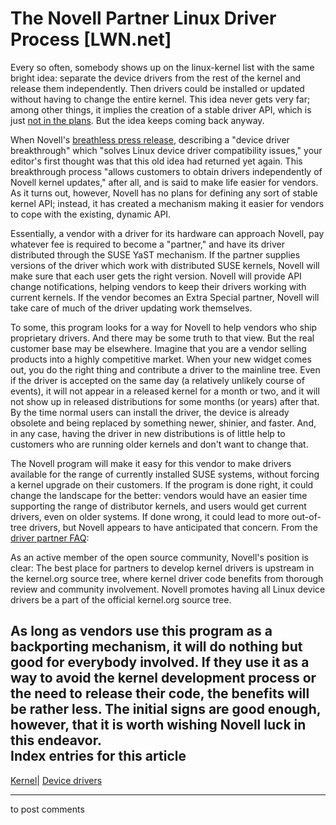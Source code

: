 # The Novell Partner Linux Driver Process [LWN.net]

Every so often, somebody shows up on the linux-kernel list with the same bright idea: separate the device drivers from the rest of the kernel and release them independently. Then drivers could be installed or updated without having to change the entire kernel. This idea never gets very far; among other things, it implies the creation of a stable driver API, which is just [not in the plans](http://www.kroah.com/log/linux/stable_api_nonsense.html). But the idea keeps coming back anyway. 

When Novell's [breathless press release](http://www.prnewswire.com/cgi-bin/stories.pl?ACCT=104&STORY=/www/story/05-17-2006/0004363610&EDATE=), describing a "device driver breakthrough" which "solves Linux device driver compatibility issues," your editor's first thought was that this old idea had returned yet again. This breakthrough process "allows customers to obtain drivers independently of Novell kernel updates," after all, and is said to make life easier for vendors. As it turns out, however, Novell has no plans for defining any sort of stable kernel API; instead, it has created a mechanism making it easier for vendors to cope with the existing, dynamic API. 

Essentially, a vendor with a driver for its hardware can approach Novell, pay whatever fee is required to become a "partner," and have its driver distributed through the SUSE YaST mechanism. If the partner supplies versions of the driver which work with distributed SUSE kernels, Novell will make sure that each user gets the right version. Novell will provide API change notifications, helping vendors to keep their drivers working with current kernels. If the vendor becomes an Extra Special partner, Novell will take care of much of the driver updating work themselves. 

To some, this program looks for a way for Novell to help vendors who ship proprietary drivers. And there may be some truth to that view. But the real customer base may be elsewhere. Imagine that you are a vendor selling products into a highly competitive market. When your new widget comes out, you do the right thing and contribute a driver to the mainline tree. Even if the driver is accepted on the same day (a relatively unlikely course of events), it will not appear in a released kernel for a month or two, and it will not show up in released distributions for some months (or years) after that. By the time normal users can install the driver, the device is already obsolete and being replaced by something newer, shinier, and faster. And, in any case, having the driver in new distributions is of little help to customers who are running older kernels and don't want to change that. 

The Novell program will make it easy for this vendor to make drivers available for the range of currently installed SUSE systems, without forcing a kernel upgrade on their customers. If the program is done right, it could change the landscape for the better: vendors would have an easier time supporting the range of distributor kernels, and users would get current drivers, even on older systems. If done wrong, it could lead to more out-of-tree drivers, but Novell appears to have anticipated that concern. From the [driver partner FAQ](http://developer.novell.com/wiki/index.php/FAQ_for_the_Partner_Linux_Driver_Process): 

As an active member of the open source community, Novell's position is clear: The best place for partners to develop kernel drivers is upstream in the kernel.org source tree, where kernel driver code benefits from thorough review and community involvement. Novell promotes having all Linux device drivers be a part of the official kernel.org source tree. 

As long as vendors use this program as a backporting mechanism, it will do nothing but good for everybody involved. If they use it as a way to avoid the kernel development process or the need to release their code, the benefits will be rather less. The initial signs are good enough, however, that it is worth wishing Novell luck in this endeavor.  
Index entries for this article  
---  
[Kernel](/Kernel/Index)| [Device drivers](/Kernel/Index#Device_drivers)  
  


* * *

to post comments 
